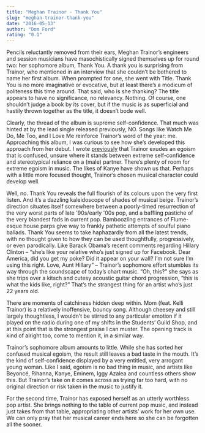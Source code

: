 ```yaml
---
title: "Meghan Trainor - Thank You"
slug: "meghan-trainor-thank-you"
date: "2016-05-13"
author: "Dom Ford"
rating: "0.1"
---
```


Pencils reluctantly removed from their ears, Meghan Trainor’s engineers and session musicians have masochistically signed themselves up for round two: her sophomore album, Thank You. A thank you is surprising from Trainor, who mentioned in an interview that she couldn’t be bothered to name her first album. When prompted for one, she went with Title. Thank You is no more imaginative or evocative, but at least there’s a modicum of politeness this time around. That said, who is she thanking? The title appears to have no significance, no relevancy. Nothing. Of course, one shouldn’t judge a book by its cover, but if the music is as superficial and hastily thrown together as the title, it doesn’t bode well.

Clearly, the thread of the album is supreme self-confidence. That much was hinted at by the lead single released previously, NO. Songs like Watch Me Do, Me Too, and I Love Me reinforce Trainor’s word of the year: me. Approaching this album, I was curious to see how she’s developed this approach from her debut. I wrote [previously](http://pearshapedexeter.com/meghan-trainor-title/) that Trainor exudes an egoism that is confused, unsure where it stands between extreme self-confidence and stereotypical reliance on a (male) partner. There’s plenty of room for extreme egoism in music. The likes of Kanye have shown us that. Perhaps with a little more focused thought, Trainor’s chosen musical character could develop well.

Well, no. Thank You reveals the full flourish of its colours upon the very first listen. And it’s a dazzling kaleidoscope of shades of musical beige. Trainor’s direction situates itself somewhere between a poorly-timed resurrection of the very worst parts of late '90s/early '00s pop, and a baffling pastiche of the very blandest fads in current pop. Bamboozling entrances of Flume-esque house parps give way to frankly pathetic attempts of soulful piano ballads. Thank You seems to take haphazardly from all the latest trends, with no thought given to how they can be used thoughtfully, progressively, or even parodically. Like Barack Obama’s recent comments regarding Hillary Clinton – “she’s like your relative who’s just signed up for Facebook. Dear America, did you get my poke? Did it appear on your wall? I’m not sure I’m using this right. Love, Aunt Hillary” – Trainor’s sophomore effort stumbles its way through the soundscape of today’s chart music. “Oh, this?” she says as she trips over a kitsch and cutesy acoustic guitar chord progression, “this is what the kids like, right?” That’s the strangest thing for an artist who’s just 22 years old.

There are moments of catchiness hidden deep within. Mom (feat. Kelli Trainor) is a relatively inoffensive, bouncy song. Although cheesey and still largely thoughtless, I wouldn’t be stirred to any particular emotion if it played on the radio during one of my shifts in the Students’ Guild Shop, and at this point that is the strongest praise I can muster. The opening track is kind of alright too, come to mention it, in a similar way.

Trainor’s sophomore album amounts to little. While she has sorted her confused musical egoism, the result still leaves a bad taste in the mouth. It’s the kind of self-confidence displayed by a very entitled, very arrogant young woman. Like I said, egoism is no bad thing in music, and artists like Beyoncé, Rihanna, Kanye, Eminem, Iggy Azalea and countless others show this. But Trainor’s take on it comes across as trying far too hard, with no original direction or risk taken in the music to justify it.

For the second time, Trainor has exposed herself as an utterly worthless pop artist. She brings nothing to the table of current pop music, and instead just takes from that table, appropriating other artists’ work for her own use. We can only pray that her musical career ends here so she can be forgotten all the sooner.
